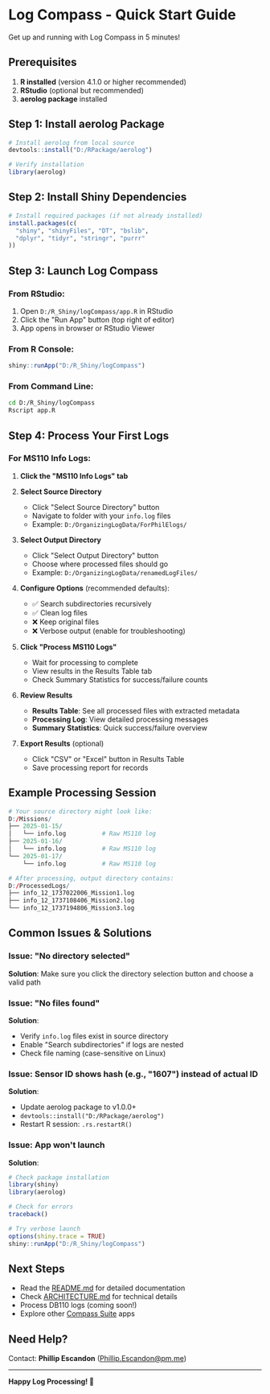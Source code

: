 # Log Compass - Quick Start Guide

Get up and running with Log Compass in 5 minutes!

## Prerequisites

1. **R installed** (version 4.1.0 or higher recommended)
2. **RStudio** (optional but recommended)
3. **aerolog package** installed

## Step 1: Install aerolog Package

```r
# Install aerolog from local source
devtools::install("D:/RPackage/aerolog")

# Verify installation
library(aerolog)
```

## Step 2: Install Shiny Dependencies

```r
# Install required packages (if not already installed)
install.packages(c(
  "shiny", "shinyFiles", "DT", "bslib",
  "dplyr", "tidyr", "stringr", "purrr"
))
```

## Step 3: Launch Log Compass

### From RStudio:
1. Open `D:/R_Shiny/logCompass/app.R` in RStudio
2. Click the "Run App" button (top right of editor)
3. App opens in browser or RStudio Viewer

### From R Console:
```r
shiny::runApp("D:/R_Shiny/logCompass")
```

### From Command Line:
```bash
cd D:/R_Shiny/logCompass
Rscript app.R
```

## Step 4: Process Your First Logs

### For MS110 Info Logs:

1. **Click the "MS110 Info Logs" tab**

2. **Select Source Directory**
   - Click "Select Source Directory" button
   - Navigate to folder with your `info.log` files
   - Example: `D:/OrganizingLogData/ForPhilElogs/`

3. **Select Output Directory**
   - Click "Select Output Directory" button
   - Choose where processed files should go
   - Example: `D:/OrganizingLogData/renamedLogFiles/`

4. **Configure Options** (recommended defaults):
   - ✅ Search subdirectories recursively
   - ✅ Clean log files
   - ❌ Keep original files
   - ❌ Verbose output (enable for troubleshooting)

5. **Click "Process MS110 Logs"**
   - Wait for processing to complete
   - View results in the Results Table tab
   - Check Summary Statistics for success/failure counts

6. **Review Results**
   - **Results Table**: See all processed files with extracted metadata
   - **Processing Log**: View detailed processing messages
   - **Summary Statistics**: Quick success/failure overview

7. **Export Results** (optional)
   - Click "CSV" or "Excel" button in Results Table
   - Save processing report for records

## Example Processing Session

```r
# Your source directory might look like:
D:/Missions/
├── 2025-01-15/
│   └── info.log          # Raw MS110 log
├── 2025-01-16/
│   └── info.log          # Raw MS110 log
└── 2025-01-17/
    └── info.log          # Raw MS110 log

# After processing, output directory contains:
D:/ProcessedLogs/
├── info_12_1737022006_Mission1.log
├── info_12_1737108406_Mission2.log
└── info_12_1737194806_Mission3.log
```

## Common Issues & Solutions

### Issue: "No directory selected"
**Solution**: Make sure you click the directory selection button and choose a valid path

### Issue: "No files found"
**Solution**:
- Verify `info.log` files exist in source directory
- Enable "Search subdirectories" if logs are nested
- Check file naming (case-sensitive on Linux)

### Issue: Sensor ID shows hash (e.g., "1607") instead of actual ID
**Solution**:
- Update aerolog package to v1.0.0+
- `devtools::install("D:/RPackage/aerolog")`
- Restart R session: `.rs.restartR()`

### Issue: App won't launch
**Solution**:
```r
# Check package installation
library(shiny)
library(aerolog)

# Check for errors
traceback()

# Try verbose launch
options(shiny.trace = TRUE)
shiny::runApp("D:/R_Shiny/logCompass")
```

## Next Steps

- Read the [README.md](README.md) for detailed documentation
- Check [ARCHITECTURE.md](ARCHITECTURE.md) for technical details
- Process DB110 logs (coming soon!)
- Explore other [Compass Suite](../compass-suite-strategy.md) apps

## Need Help?

Contact: **Phillip Escandon** (Phillip.Escandon@pm.me)

---

**Happy Log Processing! 🧭**
